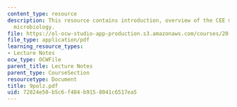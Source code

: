 ```yaml
---
content_type: resource
description: This resource contains introduction, overview of the CEE major, and environmental
  microbiology.
file: https://ol-ocw-studio-app-production.s3.amazonaws.com/courses/20-010j-introduction-to-bioengineering-be-010j-spring-2006/72824e50b5c6f484b9158041c6517ea5_9polz.pdf
file_type: application/pdf
learning_resource_types:
- Lecture Notes
ocw_type: OCWFile
parent_title: Lecture Notes
parent_type: CourseSection
resourcetype: Document
title: 9polz.pdf
uid: 72824e50-b5c6-f484-b915-8041c6517ea5
---
```

